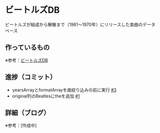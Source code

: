 # ビートルズDB

ビートルズが結成から解散まで（1961〜1970年）にリリースした楽曲のデータベース

## 作っているもの

※参考：[ビートルズDB](https://beatles-db.vercel.app/)

## 進捗（コミット）

- yearsArrayとformatArrayを曲絞り込みの前に実行  [#3](https://github.com/ryo-i/beatles-db/issues/3)
- original列のBeatlesにtheを追加 [#1](https://github.com/ryo-i/beatles-db/issues/1)

## 詳細（ブログ）

※参考：[作成中]